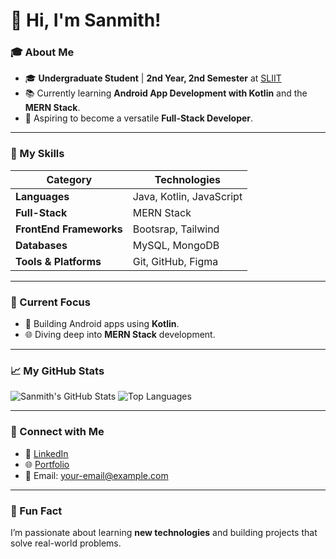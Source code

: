 # 👋 Hi, I'm Sanmith!

### 🎓 About Me
- 🎓 **Undergraduate Student** | **2nd Year, 2nd Semester** at [SLIIT](https://www.sliit.lk/)
- 📚 Currently learning **Android App Development with Kotlin** and the **MERN Stack**.
- 🌟 Aspiring to become a versatile **Full-Stack Developer**.

---

### 🚀 My Skills
| **Category**            | **Technologies**                                      |
|-------------------------|-------------------------------------------------------|
| **Languages**           | Java, Kotlin, JavaScript                              |
| **Full-Stack**          | MERN Stack                                            |
| **FrontEnd Frameworks** | Bootsrap, Tailwind                                    |
| **Databases**           | MySQL, MongoDB                                        |
| **Tools & Platforms**   | Git, GitHub, Figma                                    |

---

### 🔭 Current Focus
- 📱 Building Android apps using **Kotlin**.
- 🌐 Diving deep into **MERN Stack** development.

---

### 📈 My GitHub Stats
![Sanmith's GitHub Stats](https://github-readme-stats.vercel.app/api?username=Sanmith2002&show_icons=true&theme=radical)
![Top Languages](https://github-readme-stats.vercel.app/api/top-langs/?username=Sanmith2002&layout=compact&theme=radical)

---

### 🤝 Connect with Me
- 💼 [LinkedIn](https://www.linkedin.com/in/dinura-sanmith-9a3917296/)  
- 🌐 [Portfolio]((https://sanmith2002.github.io/portfolio/))  
- 📧 Email: [your-email@example.com](mailto:dinurasanmith2002outlook.com)

---

### 🌱 Fun Fact
I’m passionate about learning **new technologies** and building projects that solve real-world problems.
